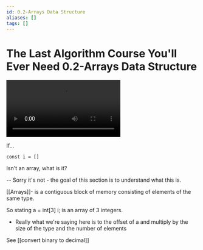 ```yaml
---
id: 0.2-Arrays Data Structure
aliases: []
tags: []
---
```

# The Last Algorithm Course You'll Ever Need 0.2-Arrays Data Structure

![video](Arrays.mp4)

If...

```
const i = []
```
Isn't an array, what is it?

-- Sorry it's not - the goal of this section is to understand what this is.

[[Arrays]]- is a contiguous block of memory consisting of elements of the same type.

So stating a = int[3] i; is an array of 3 integers.
- Really what we're saying here is to the offset of a and multiply by the size of the type and the number of elements

See [[convert binary to decimal]]